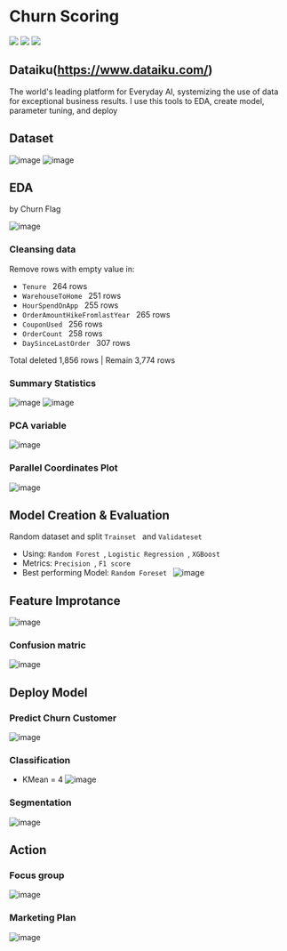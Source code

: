 # Churn Scoring
[![](https://img.shields.io/badge/-Classification-orange)](#) [![](https://img.shields.io/badge/-Dataiku-green)](#) [![](https://img.shields.io/badge/-Student-blue)](#)

## Dataiku(https://www.dataiku.com/)
The world's leading platform for Everyday AI, systemizing the use of data for exceptional business results.
I use this tools to EDA, create model, parameter tuning, and deploy

## Dataset
![image](Churn_dataset.jpg)
![image](Churn_dataset_1.jpg)

## EDA
by Churn Flag

![image](Churn_EDA.jpg)

### Cleansing data
Remove rows with empty value in:
-  `Tenure ` 264 rows
-  `WarehouseToHome ` 251 rows
-  `HourSpendOnApp ` 255 rows
-  `OrderAmountHikeFromlastYear ` 265 rows
-  `CouponUsed ` 256 rows
-  `OrderCount ` 258 rows
-  `DaySinceLastOrder ` 307 rows

Total deleted 1,856 rows | Remain 3,774 rows

### Summary Statistics
![image](Churn_FeatureCorrelation.jpg)
![image](Churn_Correlation_SpliyByChurn.jpg)

### PCA variable
![image](Churn_PCA.jpg)

### Parallel Coordinates Plot
![image](Churn_ParallelCoordinatesPlot.jpg)

## Model Creation & Evaluation
Random dataset and split `Trainset ` and `Validateset `

- Using: `Random Forest `, `Logistic Regression `, `XGBoost `
- Metrics: `Precision `, `F1 score `
- Best performing Model: `Random Foreset `
![image](Churn_ModelPerformance.jpg)

## Feature Improtance
![image](Churn_FeatureImprotance.jpg)

### Confusion matric
![image](Churn_Metrix.png)

## Deploy Model
### Predict Churn Customer
![image](Churn_PredictSet.jpg)

### Classification
- KMean = 4
![image](Churn_KMeans.jpg)

### Segmentation
![image](Churn_Segmentation.png)

## Action
### Focus group
![image](Churn_Table.png)

### Marketing Plan
![image](Churn_Action.png)
